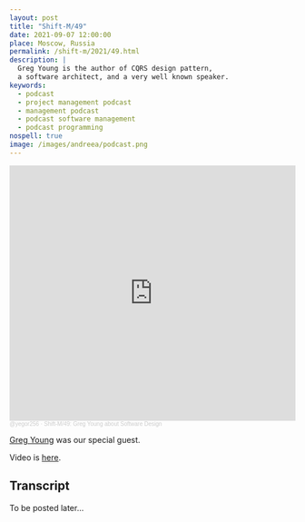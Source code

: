 ```yaml
---
layout: post
title: "Shift-M/49"
date: 2021-09-07 12:00:00
place: Moscow, Russia
permalink: /shift-m/2021/49.html
description: |
  Greg Young is the author of CQRS design pattern,
  a software architect, and a very well known speaker.
keywords:
  - podcast
  - project management podcast
  - management podcast
  - podcast software management
  - podcast programming
nospell: true
image: /images/andreea/podcast.png
---
```


<iframe width="100%" height="450" scrolling="no" frameborder="no" allow="autoplay" src="https://w.soundcloud.com/player/?url=https%3A//api.soundcloud.com/tracks/1121396074&color=%23ff5500&auto_play=false&hide_related=false&show_comments=true&show_user=true&show_reposts=false&show_teaser=true&visual=true"></iframe><div style="font-size: 10px; color: #cccccc;line-break: anywhere;word-break: normal;overflow: hidden;white-space: nowrap;text-overflow: ellipsis; font-family: Interstate,Lucida Grande,Lucida Sans Unicode,Lucida Sans,Garuda,Verdana,Tahoma,sans-serif;font-weight: 100;"><a href="https://soundcloud.com/yegor256" title="@yegor256" target="_blank" style="color: #cccccc; text-decoration: none;">@yegor256</a> · <a href="https://soundcloud.com/yegor256/shift-m49-greg-young-about-software-design" title="Shift-M/49: Greg Young about Software Design" target="_blank" style="color: #cccccc; text-decoration: none;">Shift-M/49: Greg Young about Software Design</a></div>

[Greg Young](https://twitter.com/gregyoung) was our special guest.

Video is [here](https://www.youtube.com/watch?v=JER03qMCmIk).

## Transcript

To be posted later...